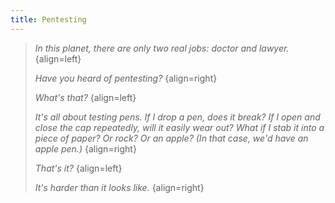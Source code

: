 ```yaml
---
title: Pentesting
---
```


> *In this planet, there are only two real jobs: doctor and lawyer.* {align=left}
> 
> *Have you heard of pentesting?* {align=right}
>
> *What's that?* {align=left}
>
> *It's all about testing pens.*
> *If I drop a pen, does it break? If I open and close the cap repeatedly, will it easily wear out? What if I stab it into a piece of paper? Or rock? Or an apple? (In that case, we'd have an apple pen.)* {align=right}
> 
> *That's it?* {align=left}
> 
> *It's harder than it looks like.* {align=right}
